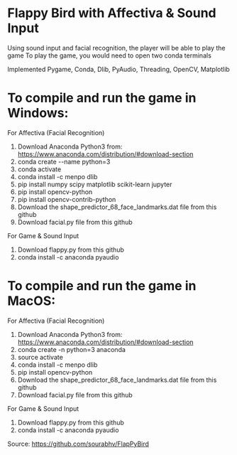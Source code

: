 # Flappy Bird with Affectiva & Sound Input
Using sound input and facial recognition, the player will be able to play the game
To play the game, you would need to open two conda terminals 


Implemented Pygame, Conda, Dlib, PyAudio, Threading, OpenCV, Matplotlib

# To compile and run the game in Windows:
For Affectiva (Facial Recognition)
1) Download Anaconda Python3 from: https://www.anaconda.com/distribution/#download-section
2) conda create --name <yourenvname> python=3 
3) conda activate <yourenvname>
4) conda install -c menpo dlib
5) pip install numpy scipy matplotlib scikit-learn jupyter
6) pip install opencv-python
7) pip install opencv-contrib-python
8) Download the shape_predictor_68_face_landmarks.dat file from this github
9) Download facial.py file from this github

For Game & Sound Input
1) Download flappy.py from this github
2) conda install -c anaconda pyaudio 

# To compile and run the game in MacOS:
For Affectiva (Facial Recognition)
1) Download Anaconda Python3 from: https://www.anaconda.com/distribution/#download-section
2) conda create -n <yourenvname> python=3 anaconda
3) source activate <yourenvname>
4) conda install -c menpo dlib
5) pip install opencv-python
6) Download the shape_predictor_68_face_landmarks.dat file from this github
7) Download facial.py file from this github
  
For Game & Sound Input
1) Download flappy.py from this github
2) conda install -c anaconda pyaudio 

Source:
https://github.com/sourabhv/FlapPyBird
